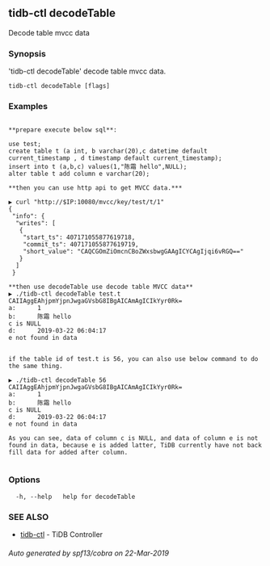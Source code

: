 ## tidb-ctl decodeTable

Decode table mvcc data

### Synopsis


'tidb-ctl decodeTable' decode table mvcc data.

```
tidb-ctl decodeTable [flags]
```

### Examples

```

**prepare execute below sql**:

use test;
create table t (a int, b varchar(20),c datetime default current_timestamp , d timestamp default current_timestamp);
insert into t (a,b,c) values(1,"陈霜 hello",NULL);
alter table t add column e varchar(20);

**then you can use http api to get MVCC data.***

▶ curl "http://$IP:10080/mvcc/key/test/t/1"
{
 "info": {
  "writes": [
   {
    "start_ts": 407171055877619718,
    "commit_ts": 407171055877619719,
    "short_value": "CAQCGOmZiOmcnCBoZWxsbwgGAAgICYCAgIjqi6vRGQ=="
   }
  ]
 }

**then use decodeTable use decode table MVCC data**
▶ ./tidb-ctl decodeTable test.t CAIIAggEAhjpmYjpnJwgaGVsbG8IBgAICAmAgICIkYyr0Rk=
a:      1
b:      陈霜 hello
c is NULL
d:      2019-03-22 06:04:17
e not found in data


if the table id of test.t is 56, you can also use below command to do the same thing.

▶ ./tidb-ctl decodeTable 56 CAIIAggEAhjpmYjpnJwgaGVsbG8IBgAICAmAgICIkYyr0Rk=
a:      1
b:      陈霜 hello
c is NULL
d:      2019-03-22 06:04:17
e not found in data

As you can see, data of column c is NULL, and data of column e is not found in data, because e is added latter, TiDB currently have not back fill data for added after column.


```

### Options

```
  -h, --help   help for decodeTable
```

### SEE ALSO
* [tidb-ctl](tidb-ctl.md)	 - TiDB Controller

###### Auto generated by spf13/cobra on 22-Mar-2019

